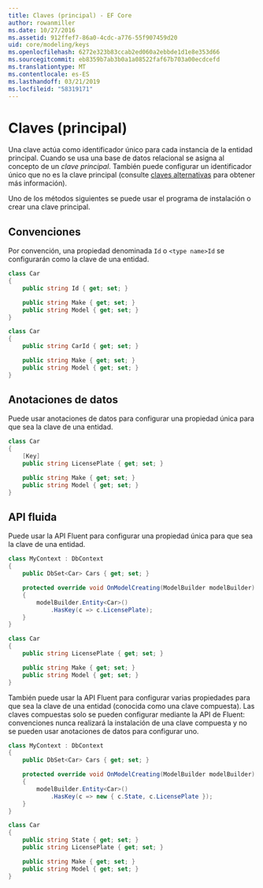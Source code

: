 ```yaml
---
title: Claves (principal) - EF Core
author: rowanmiller
ms.date: 10/27/2016
ms.assetid: 912ffef7-86a0-4cdc-a776-55f907459d20
uid: core/modeling/keys
ms.openlocfilehash: 6272e323b83ccab2ed060a2ebbde1d1e8e353d66
ms.sourcegitcommit: eb8359b7ab3b0a1a08522faf67b703a00ecdcefd
ms.translationtype: MT
ms.contentlocale: es-ES
ms.lasthandoff: 03/21/2019
ms.locfileid: "58319171"
---
```

# <a name="keys-primary"></a>Claves (principal)

Una clave actúa como identificador único para cada instancia de la entidad principal. Cuando se usa una base de datos relacional se asigna al concepto de un *clave principal*. También puede configurar un identificador único que no es la clave principal (consulte [claves alternativas](alternate-keys.md) para obtener más información). 

Uno de los métodos siguientes se puede usar el programa de instalación o crear una clave principal.

## <a name="conventions"></a>Convenciones

Por convención, una propiedad denominada `Id` o `<type name>Id` se configurarán como la clave de una entidad.

<!-- [!code-csharp[Main](samples/core/Modeling/Conventions/Samples/KeyId.cs?highlight=3)] -->
``` csharp
class Car
{
    public string Id { get; set; }

    public string Make { get; set; }
    public string Model { get; set; }
}
```

<!-- [!code-csharp[Main](samples/core/Modeling/Conventions/Samples/KeyTypeNameId.cs?highlight=3)] -->
``` csharp
class Car
{
    public string CarId { get; set; }

    public string Make { get; set; }
    public string Model { get; set; }
}
```

## <a name="data-annotations"></a>Anotaciones de datos

Puede usar anotaciones de datos para configurar una propiedad única para que sea la clave de una entidad.

<!-- [!code-csharp[Main](samples/core/Modeling/DataAnnotations/Samples/KeySingle.cs?highlight=3,4)] -->
``` csharp
class Car
{
    [Key]
    public string LicensePlate { get; set; }

    public string Make { get; set; }
    public string Model { get; set; }
}
```

## <a name="fluent-api"></a>API fluida

Puede usar la API Fluent para configurar una propiedad única para que sea la clave de una entidad.

<!-- [!code-csharp[Main](samples/core/Modeling/FluentAPI/Samples/KeySingle.cs?highlight=7,8)] -->
``` csharp
class MyContext : DbContext
{
    public DbSet<Car> Cars { get; set; }

    protected override void OnModelCreating(ModelBuilder modelBuilder)
    {
        modelBuilder.Entity<Car>()
            .HasKey(c => c.LicensePlate);
    }
}

class Car
{
    public string LicensePlate { get; set; }

    public string Make { get; set; }
    public string Model { get; set; }
}
```

También puede usar la API Fluent para configurar varias propiedades para que sea la clave de una entidad (conocida como una clave compuesta). Las claves compuestas solo se pueden configurar mediante la API de Fluent: convenciones nunca realizará la instalación de una clave compuesta y no se pueden usar anotaciones de datos para configurar uno.

<!-- [!code-csharp[Main](samples/core/Modeling/FluentAPI/Samples/KeyComposite.cs?highlight=7,8)] -->
``` csharp
class MyContext : DbContext
{
    public DbSet<Car> Cars { get; set; }

    protected override void OnModelCreating(ModelBuilder modelBuilder)
    {
        modelBuilder.Entity<Car>()
            .HasKey(c => new { c.State, c.LicensePlate });
    }
}

class Car
{
    public string State { get; set; }
    public string LicensePlate { get; set; }

    public string Make { get; set; }
    public string Model { get; set; }
}
```
